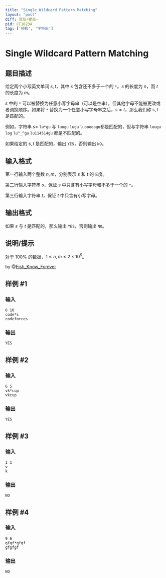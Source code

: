 ```yaml
---
title: "Single Wildcard Pattern Matching"
layout: "post"
diff: 普及/提高-
pid: CF1023A
tag: ['模拟', '字符串']
---
```


# Single Wildcard Pattern Matching

## 题目描述

给定两个小写英文单词 $s,t$，其中 $s$ 包含还不多于一个的 `*`。$s$ 的长度为 $n$，而 $t$ 的长度为 $m$。

$s$ 中的 `*` 可以被替换为任意小写字母串（可以是空串），但其他字母不能被更改或者调换顺序。如果将 `*` 替换为一个任意小写字母串之后，$s=t$，那么我们称 $s,t$ 是匹配的。

例如，字符串 $s=$ `lu*gu` 与 `luogu` `lugu` `luooooogu`都是匹配的，但与字符串 `lougu` `log` `lu^_^gu` `lu114514gu` 都是不匹配的。

如果给定的 $s,t$ 是匹配的，输出 `YES`，否则输出 `NO`。

## 输入格式

第一行输入两个整数 $n,m$，分别表示 $s$ 和 $t$ 的长度。

第二行输入字符串 $s$，保证 $s$ 中只含有小写字母和不多于一个的 `*`。

第三行输入字符串 $t$，保证 $t$ 中只含有小写字母。

## 输出格式

如果 $s$ 与 $t$ 是匹配的，那么输出 `YES`，否则输出 `NO`。

## 说明/提示

对于 $100\%$ 的数据，$1\le n,m\le2\times10^5$。

$\mathrm{by\ @}$[$\mathrm{Fish\_Know\_Forever}$](/user/663215)

## 样例 #1

### 输入

```
6 10
code*s
codeforces

```

### 输出

```
YES

```

## 样例 #2

### 输入

```
6 5
vk*cup
vkcup

```

### 输出

```
YES

```

## 样例 #3

### 输入

```
1 1
v
k

```

### 输出

```
NO

```

## 样例 #4

### 输入

```
9 6
gfgf*gfgf
gfgfgf

```

### 输出

```
NO

```

